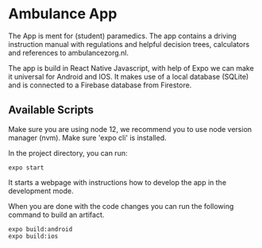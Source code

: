 # Ambulance App

The App is ment for (student) paramedics. The app contains a driving instruction manual with regulations and helpful decision trees, calculators and references to ambulancezorg.nl.

The app is build in React Native Javascript, with help of Expo we can make it universal for Android and IOS. 
It makes use of a local database (SQLite) and is connected to a Firebase database from Firestore.

## Available Scripts

Make sure you are using node 12, we recommend you to use node version manager (nvm).
Make sure 'expo cli' is installed.

In the project directory, you can run:

    expo start

It starts a webpage with instructions how to develop the app in the development mode.

When you are done with the code changes you can run the following command to build an artifact. 

    expo build:android
    expo build:ios
